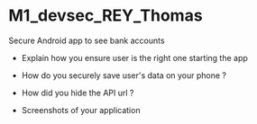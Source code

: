 # M1_devsec_REY_Thomas
Secure Android app to see bank accounts

- Explain how you ensure user is the right one starting the app



- How do you securely save user's data on your phone ?



- How did you hide the API url ?



- Screenshots of your application 


